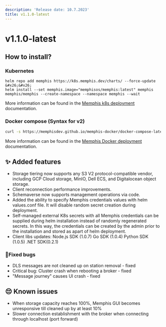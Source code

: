 ```yaml
---
description: 'Release date: 10.7.2023'
title: v1.1.0-latest
---
```


# v1.1.0-latest
<Subtitle/>

## How to install?

### **Kubernetes**

```bash{2}
helm repo add memphis https://k8s.memphis.dev/charts/ --force-update &#x26;&#x26; 
helm install --set memphis.image="memphisos/memphis:latest" memphis memphis/memphis --create-namespace --namespace memphis --wait
```

More information can be found in the [Memphis k8s deployment](/docs/deployment/kubernetes/) documentation.

### **Docker compose (Syntax for v2)**

```bash
curl -s https://memphisdev.github.io/memphis-docker/docker-compose-latest.yml -o docker-compose-latest.yml && docker compose -f docker-compose-latest.yml -p memphis up
```

More information can be found in the [Memphis Docker deployment](/docs/deployment/docker-compose.md) documentation.

## :sparkles: Added features

* Storage tiering now supports any S3 V2 protocol-compatible vendor, including GCP Cloud storage, MinIO, Dell ECS, and Digitalocean object storage.
* Client reconnection performance improvements.
* Schemaverse now supports management operations via code.
* Added the ability to specify Memphis credentials values with helm values.conf file. It will disable random secret creation during deployment.
* Self-managed external K8s secrets with all Memphis credentials can be supplied during helm installation instead of randomly regenerated secrets. In this way, the credentials can be created by the admin prior to the installation and stored as apart of helm deployment.
* Client libs updates: Node.js SDK (1.0.7) Go SDK (1.0.4) Python SDK (1.0.5) .NET SDK(0.2.1)

### :bug:Fixed bugs

* DLS messages are not cleaned up on station removal - fixed
* Critical bug: Cluster crash when rebooting a broker - fixed
* "Message journey" causes UI crash - fixed

## :pensive: Known issues

* When storage capacity reaches 100%, Memphis GUI becomes unresponsive till cleaned up by at least 10%
* Slower connection establishment with the broker when connecting through localhost (port forward)
